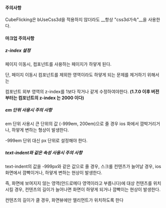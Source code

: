#### 주의사항
CubeFlicking은 bUseCss3d을 적용하지 않더라도 __항상 "css3d가속"__을 사용한다.


#### 마크업 주의사항

##### z-index 설정
페이지 이동시, 컴포넌트를 사용하는 페이지가 하얗게 된다.

단, 페이지 이동시 컴포넌트를 제외한 영역이라도 하얗게 되는 문제를 제거하기 위해서는

컴포넌트 외부 영역의 z-index를 1보다 작거나 같게 수정하여야한다.
__(1.7.0 이후 버전부터는 컴포넌트의 z-index 는 2000 이다)__

##### em 단위 사용시 주의 사항
em 단위 사용시 큰 단위의 값 (-999em, 200em)으로 줄 경우 ios 화에서 깜박거리거나, 하얗게 변하는 형상이 발생한다.

-999em 단위 대신 px 단위로 설정해야 한다.

##### text-indent와 같은 속성 사용시 주의 사항
text-indent의 값을 -999px와 같은 값으로 줄 경우, 스크롤 컨텐츠가 늘어날 경우, ios 화면에서 깜빡이거나, 하얗게 변하는 현상이 발생한다.

즉, 화면에 보여지지 않는 영역(안드로메다 영역이라고 부릅니다)에 대상 컨텐츠를 위치시킬 경우, 컨텐츠의 길이가 늘어나면 화면이 하얗게 되거나 깜빡이는 현상이 발생한다.

컨텐츠의 길이가 클 경우, 화면뷰에만 엘리먼트가 위치하도록 한다